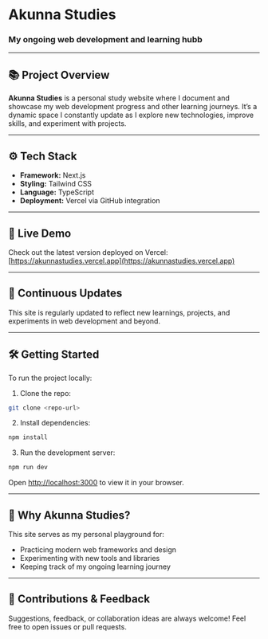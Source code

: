 # Akunna Studies

### My ongoing web development and learning hubb

---

## 📚 Project Overview

**Akunna Studies** is a personal study website where I document and showcase my web development progress and other learning journeys. It’s a dynamic space I constantly update as I explore new technologies, improve skills, and experiment with projects.

---

## ⚙️ Tech Stack

* **Framework:** Next.js
* **Styling:** Tailwind CSS
* **Language:** TypeScript
* **Deployment:** Vercel via GitHub integration

---

## 🚀 Live Demo

Check out the latest version deployed on Vercel:
[https://akunnastudies.vercel.app](https://akunnastudies.vercel.app)

---

## 🔄 Continuous Updates

This site is regularly updated to reflect new learnings, projects, and experiments in web development and beyond.

---

## 🛠️ Getting Started

To run the project locally:

1. Clone the repo:

```bash
git clone <repo-url>
```

2. Install dependencies:

```bash
npm install
```

3. Run the development server:

```bash
npm run dev
```

Open [http://localhost:3000](http://localhost:3000) to view it in your browser.

---

## 🌟 Why Akunna Studies?

This site serves as my personal playground for:

* Practicing modern web frameworks and design
* Experimenting with new tools and libraries
* Keeping track of my ongoing learning journey

---

## 🤝 Contributions & Feedback

Suggestions, feedback, or collaboration ideas are always welcome! Feel free to open issues or pull requests.
